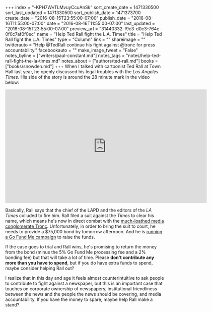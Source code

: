 +++
index = "-KPH7WvTLMvuyCcuAnSk"
sort_create_date = 1471330500
sort_last_updated = 1471330500
sort_publish_date = 1471373700
create_date = "2016-08-15T23:55:00-07:00"
publish_date = "2016-08-16T11:55:00-07:00"
date = "2016-08-16T11:55:00-07:00"
last_updated = "2016-08-15T23:55:00-07:00"
preview_url = "31440332-f9c3-d0c3-764e-0f0c7af0f0ec"
name = "Help Ted Rall fight the L.A. Times"
title = "Help Ted Rall fight the L.A. Times"
type = "Column"
link = ""
shareimage = ""
twitterauto = "Help @TedRall continue his fight against @tronc for press accountability."
facebookauto = ""
make_image_tweet = "False"
notes_byline = ["writers/paul-constant.md"]
notes_tags = "notes/help-ted-rall-fight-the-la-times.md"
notes_about = ["authors/ted-rall.md"]
books = ["books/snowden.md"]
+++
When I talked with cartoonist Ted Rall at Town Hall last year, he openly discussed his legal troubles with the *Los Angeles Times*. His side of the story is around the 28 minute mark in the video below:

<iframe width="640" height="360" src="https://www.youtube.com/embed/isKS4SxIpE4?rel=0" frameborder="0" allowfullscreen></iframe>

Basically, Rall says that the chief of the LAPD and the editors of the *LA Times* colluded to fire him. Rall filed a suit against the *Times* to clear his name, which means he's now in direct combat with the [much-loathed media conglomerate Tronc](http://mashable.com/2016/06/03/tronc-funniest-jokes/). Unfortunately, in order to bring the suit to court, he needs to provide a $75,000 bond by tomorrow afternoon. And he is [running a Go Fund Me campaign](https://www.gofundme.com/tedrall) to raise the funds. 

If the case goes to trial and Rall wins, he's promising to return the money from the bond (minus the 5% Go Fund Me processing fee and a 2% bonding fee) but that will take a lot of time. Please **don't contribute any more than you have to spend**, but if you do have extra funds to spend, maybe consider helping Rall out? 

I realize that in this day and age it feels almost counterintuitive to ask people to contribute to fight against a newspaper, but this is an important case that touches on corporate ownership of newspapers, institutional friendliness between the news and the people the news should be covering, and media accountability. If you have the money to spare, maybe help Rall make a stand?